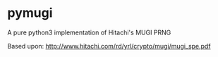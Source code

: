 # pymugi
A pure python3 implementation of Hitachi's MUGI PRNG

Based upon: http://www.hitachi.com/rd/yrl/crypto/mugi/mugi_spe.pdf

